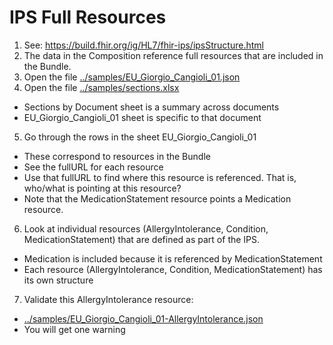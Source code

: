 # IPS Full Resources

1. See: https://build.fhir.org/ig/HL7/fhir-ips/ipsStructure.html
2. The data in the Composition reference full resources that are included in the Bundle.
3. Open the file [../samples/EU_Giorgio_Cangioli_01.json](../samples/EU_Giorgio_Cangioli_01.json)
4. Open the file [../samples/sections.xlsx](../samples/sections.xlsx)
 * Sections by Document sheet is a summary across documents
 * EU_Giorgio_Cangioli_01 sheet is specific to that document
5. Go through the rows in the sheet EU_Giorgio_Cangioli_01
 * These correspond to resources in the Bundle
 * See the fullURL for each resource
 * Use that fullURL to find where this resource is referenced. That is, who/what is pointing at this resource?
 * Note that the MedicationStatement resource points a Medication resource.
6. Look at individual resources (AllergyIntolerance, Condition, MedicationStatement) that are defined as part of the IPS.
  * Medication is included because it is referenced by MedicationStatement
  * Each resource (AllergyIntolerance, Condition, MedicationStatement) has its own structure
7. Validate this AllergyIntolerance resource:
 * [../samples/EU_Giorgio_Cangioli_01-AllergyIntolerance.json](../samples/EU_Giorgio_Cangioli_01-AllergyIntolerance.json)
 * You will get one warning
